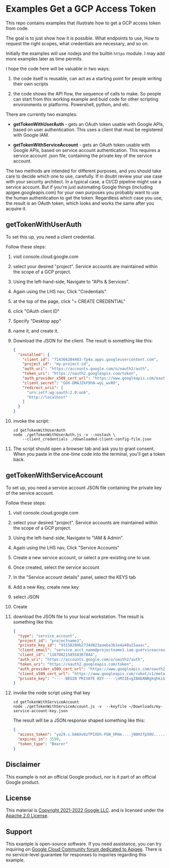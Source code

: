 # Examples Get a GCP Access Token

This repo contains examples that illustrate how to get a GCP access token from code.

The goal is to just show how it is possible. What endpoints to use, How to
request the right scopes, what credentials are necessary, and so on.

Initially the examples will use nodejs and the builtin `https` module.
I may add more examples later as time permits.

I hope the code here will be valuable in two ways:

1. the code itself is reusable, can act as a starting point for people writing
   their own scripts

2. the code shows the API flow, the sequence of calls to make. So people can
   start from this working example and buid code for other scripting
   environments or platforms. Powershell, python, and etc.

There are currently two examples:

* **getTokenWithUserAuth** - gets an OAuth token usable with Google APIs, based
  on user authentication. This uses a client that must be registered with Google
  IAM.

* **getTokenWithServiceAccount** - gets an OAuth token usable with Google APIs,
  based on service account authentication. This requires a service account .json
  file, containing the private key of the service account.

The two methods are intended for different purposes, and you should take care to
decide which one to use, carefully. If in doubt review your use case with your
security architect. In a typical case, a CI/CD pipeline might use a service
account. But if you're just automating Google things (including
apigee.googleapis.com) for your own purposes you probably want to use the human
authentication to get the token. Regardless which case you use, the result is an
OAuth token, which looks and works the same after you acquire it.

## getTokenWithUserAuth

To set this up, you need a client credential.

Follow these steps:

1. visit console.cloud.google.com

2. select your desired "project".  Service accounts are maintained within the scope of a GCP project.


3. Using the left-hand-side, Navigate to "APIs & Services".

4. Again using the LHS nav, Click "Credentials"

5. at the top of the page, click "+ CREATE CREDENTIAL"

6. click "OAuth client ID"

7. Specify "Desktop app"

8. name it, and create it.

9. Download the JSON for the client. The result is something like this:
   ```json
   {
     "installed": {
       "client_id": "714366284403-fp4a.apps.googleusercontent.com",
       "project_id": "my-project-id",
       "auth_uri": "https://accounts.google.com/o/oauth2/auth",
       "token_uri": "https://oauth2.googleapis.com/token",
       "auth_provider_x509_cert_url": "https://www.googleapis.com/oauth2/v1/certs",
       "client_secret": "GOX-DMAJZkF9hN-wyL_wvRO",
       "redirect_uris": [
         "urn:ietf:wg:oauth:2.0:oob",
         "http://localhost"
       ]
     }
   }
   ```

9. invoke the script:
   ```
   cd getTokenWithUserAuth
   node ./getTokenWithUserAuth.js -v --nostash \
       --client_credentials ./downloaded-client-config-file.json
   ```

9. The script should open a browser tab and ask you to grant consent.
   When you paste in the one-time code into the terminal, you'll get a token
   back.



## getTokenWithServiceAccount

To set up, you need a service account JSON file containing the private key of the service account.

Follow these steps:

1. visit console.cloud.google.com

2. select your desired "project".  Service accounts are maintained within the scope of a GCP project.


3. Using the left-hand-side, Navigate to "IAM & Admin".

4. Again using the LHS nav, Click "Service Accounts"

5. Create a new service account, or select a pre-existing one to use.

6. Once created, select the service account

7. In the "Service account details" panel, select the KEYS tab

8. Add a new Key, create new key

9. select JSON

9. Create

9. download the JSON file to your local workstation. The result is something like this:
   ```json
   {
     "type": "service_account",
     "project_id": "projectname1",
     "private_key_id": "93158289b2734d823aaeba3b1e4a48a15aaac",
     "client_email": "service_acct_name@projectname1.iam.gserviceaccount.com",
     "client_id": "1167082158558367844",
     "auth_uri": "https://accounts.google.com/o/oauth2/auth",
     "token_uri": "https://oauth2.googleapis.com/token",
     "auth_provider_x509_cert_url": "https://www.googleapis.com/oauth2/v1/certs",
     "client_x509_cert_url": "https://www.googleapis.com/robot/v1/metadata/x509/service_acct_name%40projectname1.iam.gserviceaccount.com",
     "private_key": "-----BEGIN PRIVATE KEY-----\nMIIEvgIBADANBgkqhkiG9w0BAQE...8K5WjX\n-----END PRIVATE KEY-----\n"
   }
   ```

9. invoke the node script using that key
   ```
   cd getTokenWithServiceAccount
   node ./getTokenWithServiceAccount.js -v  --keyfile ~/Downloads/my-service-account-key.json
   ```

   The result will be a JSON response shaped something like this:

   ```json
   {
     "access_token": "ya29.c.b0AXv0zTPIXDh-FGN_hM4e....jN8H3fp50U............",
     "expires_in": 3599,
     "token_type": "Bearer"
   }
   ```

## Disclaimer

This example is not an official Google product, nor is it part of an
official Google product.

## License

This material is [Copyright 2021-2022 Google LLC](./NOTICE).
and is licensed under the [Apache 2.0 License](LICENSE).


## Support

This example is open-source software.
If you need assistance, you can try inquiring on [Google Cloud Community
forum dedicated to Apigee](https://www.googlecloudcommunity.com/gc/Apigee/bd-p/cloud-apigee).
There is no service-level guarantee for
responses to inquiries regarding this example.
